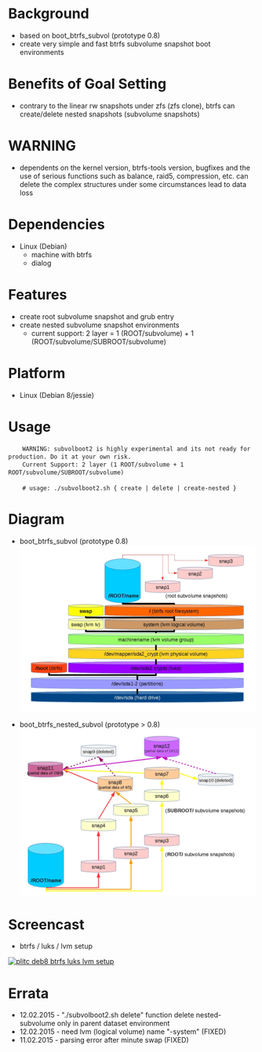 
Background
==========
* based on boot_btrfs_subvol (prototype 0.8)
* create very simple and fast btrfs subvolume snapshot boot environments

Benefits of Goal Setting
========================
* contrary to the linear rw snapshots under zfs (zfs clone), btrfs can create/delete nested snapshots (subvolume snapshots)

WARNING
=======
* dependents on the kernel version, btrfs-tools version, bugfixes and the use of serious functions such as balance, raid5, compression, etc. can delete the complex structures under some circumstances lead to data loss

Dependencies
============
* Linux (Debian)
   * machine with btrfs
   * dialog

Features
========
* create root subvolume snapshot and grub entry
* create nested subvolume snapshot environments
   * current support: 2 layer = 1 (ROOT/subvolume) + 1 (ROOT/subvolume/SUBROOT/subvolume)

Platform
========
* Linux (Debian 8/jessie)

Usage
=====
```
    WARNING: subvolboot2 is highly experimental and its not ready for production. Do it at your own risk.
    Current Support: 2 layer (1 ROOT/subvolume + 1 ROOT/subvolume/SUBROOT/subvolume)

    # usage: ./subvolboot2.sh { create | delete | create-nested }
```

Diagram
=======
* boot_btrfs_subvol (prototype 0.8)
![plitc_debian8_luks_lvm_boot_btrfs_subvol](/content/plitc_debian8_luks_lvm_boot_btrfs_subvol.jpg)

* boot_btrfs_nested_subvol (prototype > 0.8)
![plitc_debian8_luks_lvm_boot_btrfs_nested_subvol](/content/plitc_debian8_luks_lvm_boot_btrfs_nested_subvol.jpg)

Screencast
==========
* btrfs / luks / lvm setup

[![plitc deb8 btrfs luks lvm setup](https://img.youtube.com/vi/uRvd0H_m7pY/0.jpg)](https://www.youtube.com/watch?v=uRvd0H_m7pY)

Errata
======
* 12.02.2015 - "./subvolboot2.sh delete" function delete nested-subvolume only in parent dataset environment
* 12.02.2015 - need lvm (logical volume) name "-system" (FIXED)
* 11.02.2015 - parsing error after minute swap (FIXED)

